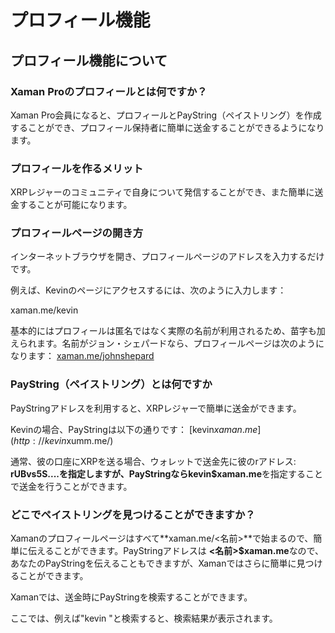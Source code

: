 # プロフィール機能

## プロフィール機能について

### Xaman Proのプロフィールとは何ですか？

Xaman Pro会員になると、プロフィールとPayString（ペイストリング）を作成することができ、プロフィール保持者に簡単に送金することができるようになります。

### プロフィールを作るメリット

XRPレジャーのコミュニティで自身について発信することができ、また簡単に送金することが可能になります。

### プロフィールページの開き方

インターネットブラウザを開き、プロフィールページのアドレスを入力するだけです。

例えば、Kevinのページにアクセスするには、次のように入力します：

xaman.me/kevin

基本的にはプロフィールは匿名ではなく実際の名前が利用されるため、苗字も加えられます。名前がジョン・シェパードなら、プロフィールページは次のようになります： [xaman.me/johnshepard](http://xumm.me/johnshepard)

### PayString（ペイストリング）とは何ですか

PayStringアドレスを利用すると、XRPレジャーで簡単に送金ができます。

Kevinの場合、PayStringは以下の通りです： [kevin$xaman.me](http://kevin$xumm.me/)

通常、彼の口座にXRPを送る場合、ウォレットで送金先に彼のrアドレス: **rUBvs5S....を指定しますが、PayStringならkevin$xaman.me**を指定することで送金を行うことができます。

### どこでペイストリングを見つけることができますか？

Xamanのプロフィールページはすべて\*\*xaman.me/<名前>\*\*で始まるので、簡単に伝えることができます。PayStringアドレスは **<名前>$xaman.me**なので、あなたのPayStringを伝えることもできますが、Xamanではさらに簡単に見つけることができます。

Xamanでは、送金時にPayStringを検索することができます。

ここでは、例えば"kevin "と検索すると、検索結果が表示されます。
